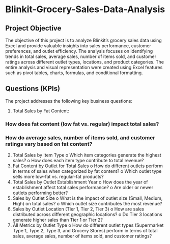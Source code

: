 # Blinkit-Grocery-Sales-Data-Analysis

## Project Objective
The objective of this project is to analyze Blinkit’s grocery sales data using Excel and provide valuable insights into sales performance, customer preferences, and outlet efficiency. The analysis focuses on identifying trends in total sales, average sales, number of items sold, and customer ratings across different outlet types, locations, and product categories. The entire analysis and visual representation were created using Excel features such as pivot tables, charts, formulas, and conditional formatting.

## Questions (KPIs)
The project addresses the following key business questions:
1.	Total Sales by Fat Content:
### How does fat content (low fat vs. regular) impact total sales?
### How do average sales, number of items sold, and customer ratings vary based on fat content?
2.	Total Sales by Item Type
o	Which item categories generate the highest sales?
o	How does each item type contribute to total revenue?
3.	Fat Content by Outlet for Total Sales
o	How do different outlets perform in terms of sales when categorized by fat content?
o	Which outlet type sells more low-fat vs. regular-fat products?
4.	Total Sales by Outlet Establishment Year
o	How does the year of establishment affect total sales performance?
o	Are older or newer outlets performing better?
5.	Sales by Outlet Size
o	What is the impact of outlet size (Small, Medium, High) on total sales?
o	Which outlet size contributes the most revenue?
6.	Sales by Outlet Location (Tier 1, Tier 2, Tier 3)
o	How are sales distributed across different geographic locations?
o	Do Tier 3 locations generate higher sales than Tier 1 or Tier 2?
7.	All Metrics by Outlet Type
o	How do different outlet types (Supermarket Type 1, Type 2, Type 3, and Grocery Stores) perform in terms of total sales, average sales, number of items sold, and customer ratings?


